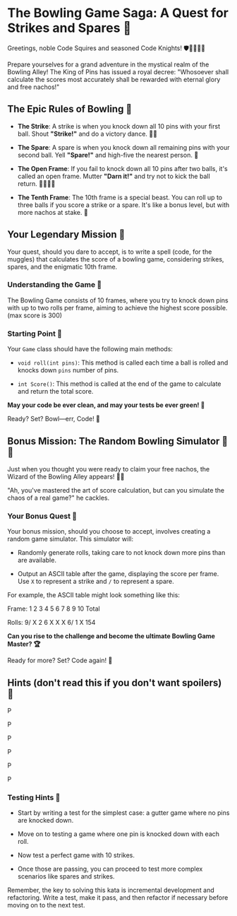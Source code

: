 ﻿# The Bowling Game Saga: A Quest for Strikes and Spares 🎳

Greetings, noble Code Squires and seasoned Code Knights! 🛡️👩‍💻👨‍💻

Prepare yourselves for a grand adventure in the mystical realm of the Bowling Alley! The King of Pins has issued a royal decree: "Whosoever shall calculate the scores most accurately shall be rewarded with eternal glory and free nachos!"

## The Epic Rules of Bowling 📜

- **The Strike**: A strike is when you knock down all 10 pins with your first ball. Shout **"Strike!"** and do a victory dance. 🕺💃
  
- **The Spare**: A spare is when you knock down all remaining pins with your second ball. Yell **"Spare!"** and high-five the nearest person. 🙏

- **The Open Frame**: If you fail to knock down all 10 pins after two balls, it's called an open frame. Mutter **"Darn it!"** and try not to kick the ball return. 🤦‍♀️🤦‍♂️

- **The Tenth Frame**: The 10th frame is a special beast. You can roll up to three balls if you score a strike or a spare. It's like a bonus level, but with more nachos at stake. 🌮

## Your Legendary Mission 🚀

Your quest, should you dare to accept, is to write a spell (code, for the muggles) that calculates the score of a bowling game, considering strikes, spares, and the enigmatic 10th frame.

### Understanding the Game 🎳
The Bowling Game consists of 10 frames, where you try to knock down pins with up to two rolls per frame, aiming to achieve the highest score possible. (max score is 300)

### Starting Point 🚀
Your `Game` class should have the following main methods:

- `void roll(int pins)`: This method is called each time a ball is rolled and knocks down `pins` number of pins.
  
- `int Score()`: This method is called at the end of the game to calculate and return the total score.

**May your code be ever clean, and may your tests be ever green! 🌟**

Ready? Set? Bowl—err, Code! 🚀

## Bonus Mission: The Random Bowling Simulator 🎲🎳

Just when you thought you were ready to claim your free nachos, the Wizard of the Bowling Alley appears! 🧙‍♂️

"Ah, you've mastered the art of score calculation, but can you simulate the chaos of a real game?" he cackles.

### Your Bonus Quest 🌟

Your bonus mission, should you choose to accept, involves creating a random game simulator. This simulator will:

- Randomly generate rolls, taking care to not knock down more pins than are available.
  
- Output an ASCII table after the game, displaying the score per frame. Use `X` to represent a strike and `/` to represent a spare.

For example, the ASCII table might look something like this:

Frame: 1	2	3	4	5	6	7	8	9	10	Total

Rolls: 9/	X	2	6	X	X	X	6/	1	X	154


**Can you rise to the challenge and become the ultimate Bowling Game Master? 🏆**

Ready for more? Set? Code again! 🚀


## Hints (don't read this if you don't want spoilers) 📝

P

P

P

P

P

P

### Testing Hints 🧪
- Start by writing a test for the simplest case: a gutter game where no pins are knocked down.
  
- Move on to testing a game where one pin is knocked down with each roll.

- Now test a perfect game with 10 strikes.
  
- Once those are passing, you can proceed to test more complex scenarios like spares and strikes.

Remember, the key to solving this kata is incremental development and refactoring. Write a test, make it pass, and then refactor if necessary before moving on to the next test.
